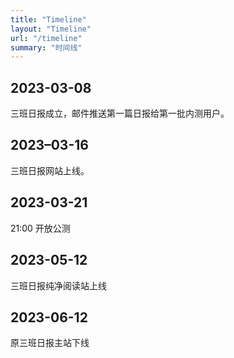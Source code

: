 ```yaml
---
title: "Timeline"
layout: "Timeline"
url: "/timeline"
summary: "时间线"
---
```

## 2023-03-08

三班日报成立，邮件推送第一篇日报给第一批内测用户。

## 2023–03-16

三班日报网站上线。

## 2023-03-21

21:00 开放公测

## 2023-05-12

三班日报纯净阅读站上线

## 2023-06-12

原三班日报主站下线